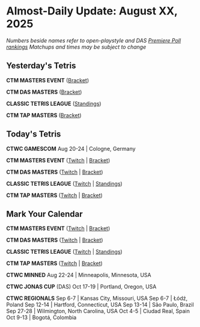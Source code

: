 # Almost-Daily Update: August XX, 2025
*Numbers beside names refer to open-playstyle and DAS [Premiere Poll rankings](https://premierepoll.wordpress.com/)*
*Matchups and times may be subject to change*

## Yesterday's Tetris
**CTM MASTERS EVENT**  ([Bracket](https://go.ctm.gg/event/ctm-august-2025/masters-event/))

**CTM DAS MASTERS**  ([Bracket](https://go.ctm.gg/event/ctm-das-masters-august-2025/das-masters/))

**CLASSIC TETRIS LEAGUE**  ([Standings](https://ctlscoreboard.herokuapp.com))

**CTM TAP MASTERS**  ([Bracket](https://go.ctm.gg/event/ctm-das-masters-june-2025/das-masters/))

## Today's Tetris
**CTWC GAMESCOM**
Aug 20-24  |  Cologne, Germany

**CTM MASTERS EVENT**  ([Twitch](https://twitch.tv/monthlytetris) | [Bracket](https://go.ctm.gg/event/ctm-august-2025/masters-event/))

**CTM DAS MASTERS**  ([Twitch](https://twitch.tv/monthlytetris) | [Bracket](https://go.ctm.gg/event/ctm-das-masters-august-2025/das-masters/))

**CLASSIC TETRIS LEAGUE**  ([Twitch](https://twitch.tv/classictetrisleague) | [Standings](https://ctlscoreboard.herokuapp.com))

**CTM TAP MASTERS**  ([Twitch](https://twitch.tv/monthlytetris) | [Bracket](https://go.ctm.gg/event/ctm-das-masters-june-2025/das-masters/))

## Mark Your Calendar
**CTM MASTERS EVENT**  ([Twitch](https://twitch.tv/monthlytetris) | [Bracket](https://go.ctm.gg/event/ctm-august-2025/masters-event/))

**CTM DAS MASTERS**  ([Twitch](https://twitch.tv/monthlytetris) | [Bracket](https://go.ctm.gg/event/ctm-das-masters-august-2025/das-masters/))

**CLASSIC TETRIS LEAGUE**  ([Twitch](https://twitch.tv/classictetrisleague) | [Standings](https://ctlscoreboard.herokuapp.com))

**CTM TAP MASTERS**  ([Twitch](https://twitch.tv/monthlytetris) | [Bracket](https://go.ctm.gg/event/ctm-das-masters-june-2025/das-masters/))

**CTWC MINNED**
Aug 22-24  |  Minneapolis, Minnesota, USA

**CTWC JONAS CUP** (DAS)
Oct 17-19  |  Portland, Oregon, USA

**CTWC REGIONALS**
Sep 6-7  |  Kansas City, Missouri, USA
Sep 6-7  |  Łódź, Poland
Sep 12-14  |  Hartford, Connecticut, USA
Sep 13-14  |  São Paulo, Brazil
Sep 27-28  |  Wilmington, North Carolina, USA
Oct 4-5  |  Ciudad Real, Spain
Oct 9-13  |  Bogotá, Colombia